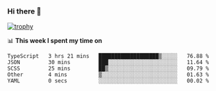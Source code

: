 ### Hi there 👋

[![trophy](https://github-profile-trophy.vercel.app/?username=ZhuJD-China&title=Star,Follower,Commit,Repo,Issue&theme=gruvbox)](https://github.com/ryo-ma/github-profile-trophy)


📊 **This week I spent my time on**
<!--START_SECTION:waka-->
```text
TypeScript   3 hrs 21 mins   ███████████████████▒░░░░░   76.88 % 
JSON         30 mins         ███░░░░░░░░░░░░░░░░░░░░░░   11.64 % 
SCSS         25 mins         ██▒░░░░░░░░░░░░░░░░░░░░░░   09.79 % 
Other        4 mins          ▒░░░░░░░░░░░░░░░░░░░░░░░░   01.63 % 
YAML         0 secs          ░░░░░░░░░░░░░░░░░░░░░░░░░   00.02 % 
```
<!--END_SECTION:waka-->


<!--
**ZhuJD-China/ZhuJD-China** is a ✨ _special_ ✨ repository because its `README.md` (this file) appears on your GitHub profile.

Here are some ideas to get you started:

- 🔭 I’m currently working on ...
- 🌱 I’m currently learning ...
- 👯 I’m looking to collaborate on ...
- 🤔 I’m looking for help with ...
- 💬 Ask me about ...
- 📫 How to reach me: ...
- 😄 Pronouns: ...
- ⚡ Fun fact: ...
-->
